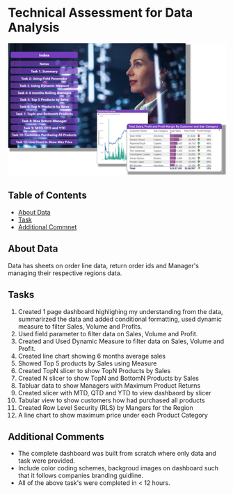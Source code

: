 # **Technical Assessment for Data Analysis**
![Dashboard Image](https://github.com/Smit-Parekh/da-assessment/blob/main/03.%20Snips/Snip%201.png)


## **Table of Contents**
* [About Data](#about-data)
* [Task](#tasks)
* [Additional Commnet](#additional-comments)


## **About Data**
Data has sheets on order line data, return order ids and Manager's managing their respective regions data.  


## **Tasks**
1. Created 1 page dashboard highlighing my understanding from the data, summarirzed the data and added conditional formatting, used dynamic measure to filter Sales, Volume and Profits. 
2. Used field parameter to filter data on Sales, Volume and Profit.
3. Created and Used Dynamic Measure to filter data on Sales, Volume and Profit.
4. Created line chart showing 6 months average sales
5. Showed Top 5 products by Sales using Measure
6. Created TopN slicer to show TopN Products by Sales
7. Created N slicer to show TopN and BottomN Products by Sales
8. Tabluar data to show Managers with Maximum Product Returns
9. Created slicer with MTD, QTD and YTD to view dashbaord by slicer
10. Tabular view to show customers how had purchased all products
11. Created Row Level Security (RLS) by Mangers for the Region
12. A line chart to show maximum price under each Product Category


## **Additional Comments**
* The complete dashboard was built from scratch where only data and task were provided. 
* Include color coding schemes, backgroud images on dashboard such that it follows companies branding guidline. 
* All of the above task's were completed in < 12 hours.